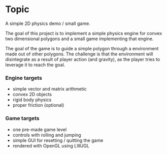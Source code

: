 # Topic
A simple 2D physics demo / small game.

The goal of this project is to implement a simple physics engine for convex two dimensional polygons and a small game implementing that engine. 

The goal of the game is to guide a simple polygon through a environment made out of other polygons. The challenge is that the environment will disintegrate as a result of player action (and gravity), as the player tries to leverage it to reach the goal.

### Engine targets
- simple vector and matrix arithmetic
- convex 2D objects
- rigid body physics
- proper friction (optional)

### Game targets
- one pre-made game level 
- controls with rolling and jumping
- simple GUI for resetting / quitting the game
- rendered with OpenGL using LWJGL
